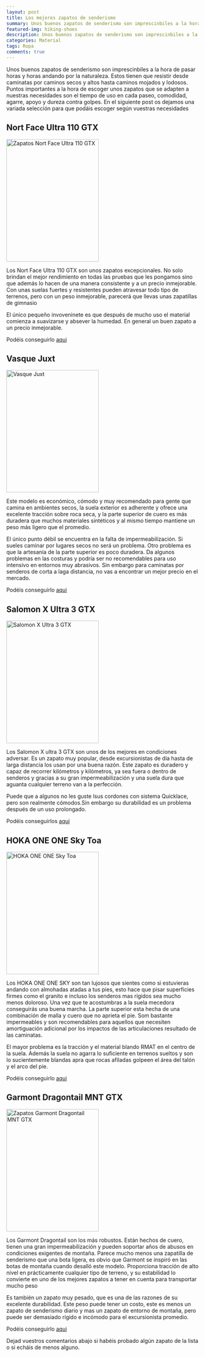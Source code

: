 ```yaml
---
layout: post
title: Los mejores zapatos de senderismo
summary: Unos buenos zapatos de senderismo son imprescinbiles a la hora de pasar horas y horas andando por la naturaleza. Estos tienen que resistir desde caminatas por caminos secos y altos hasta caminos mojados y lodosos. Puntos importantes a la hora de escoger unos zapatos que se adapten a nuestras necesidades son el tiempo de uso en cada paseo, comodidad, agarre, apoyo y dureza contra golpes
featured-img: hiking-shoes
description: Unos buenos zapatos de senderismo son imprescinbiles a la hora de pasar horas y horas andando por la naturaleza. Estos tienen que resistir desde caminatas por caminos secos y altos hasta caminos mojados y lodosos. Puntos importantes a la hora de escoger unos zapatos que se adapten a nuestras necesidades son el tiempo de uso en cada paseo, comodidad, agarre, apoyo y dureza contra golpes
categories: Material
tags: Ropa
comments: true
---
```


<p>Unos buenos zapatos de senderismo son imprescinbiles a la hora de pasar horas y horas andando por la naturaleza. Estos tienen que resistir desde caminatas por caminos secos y altos hasta caminos mojados y lodosos. Puntos importantes a la hora de escoger unos zapatos que se adapten a nuestras necesidades son el tiempo de uso en cada paseo, comodidad, agarre, apoyo y dureza contra golpes. En el siguiente post os dejamos una variada selección para que podáis escoger según vuestras necesidades</p>

<h2>Nort Face Ultra 110 GTX</h2>

<a href="https://www.amazon.es/gp/product/B074KQF9TP/ref=as_li_tl?ie=UTF8&camp=3638&creative=24630&creativeASIN=B074KQF9TP&linkCode=as2&tag=tdspvv-21&linkId=b272441bf6f2fb8b9f7d8ea5afdca7b9" imageanchor="1" ><img border="0" src="https://images-na.ssl-images-amazon.com/images/I/81gV7-quKOL._AC_UX695_.jpg" width="242" height="320" data-original-width="377" data-original-height="499" alt="Zapatos Nort Face Ultra 110 GTX"  class="product-img"/></a>

<p>Los Nort Face Ultra 110 GTX son unos zapatos excepcionales. No solo brindan el mejor rendimiento en todas las pruebas que les pongamos sino que además lo hacen de una manera consistente y a un precio inmejorable. Con unas suelas fuertes y resistentes pueden atravesar todo tipo de terrenos, pero con un peso inmejorable, parecerá que llevas unas zapatillas de gimnasio</p>

<p>El  único pequeño invoveninete es que después de mucho uso el material comienza a suavizarse y absever la humedad. En general un buen zapato a un precio inmejorable.</p>

<p>Podéis conseguirlo <a target="_blank" href="https://www.amazon.es/gp/product/B074KQF9TP/ref=as_li_tl?ie=UTF8&camp=3638&creative=24630&creativeASIN=B074KQF9TP&linkCode=as2&tag=tdspvv-21&linkId=b272441bf6f2fb8b9f7d8ea5afdca7b9">aqui</a><img src="//ir-es.amazon-adsystem.com/e/ir?t=tdspvv-21&l=am2&o=30&a=B074KQF9TP" width="1" height="1" border="0" alt="" style="border:none !important; margin:0px !important;" /></p>


<h2>Vasque Juxt</h2>

<a href="https://www.amazon.es/gp/product/B074KQF9TP/ref=as_li_tl?ie=UTF8&camp=3638&creative=24630&creativeASIN=B074KQF9TP&linkCode=as2&tag=tdspvv-21&linkId=b272441bf6f2fb8b9f7d8ea5afdca7b9" imageanchor="1" ><img border="0" src="https://images-na.ssl-images-amazon.com/images/I/81S7uz7agQL._AC_UX695_.jpg" width="242" height="320" data-original-width="377" data-original-height="499" alt="Vasque Juxt"  class="product-img"/></a>

<p>Este modelo es económico, cómodo y muy recomendado para gente que camina en ambientes secos, la suela exterior es adherente y ofrece una excelente tracción sobre roca seca, y la parte superior de cuero es más duradera que muchos materiales sintéticos y al mismo tiempo mantiene un peso más ligero que el promedio.</p>

<p>El único punto débil se encuentra en la falta de impermeabilización. Si sueles caminar por lugares secos no será un problema. Otro problema es que la artesanía de la parte superior es poco duradera. Da algunos problemas en las costuras y podría ser no recomendables para uso intensivo en entornos muy abrasivos. Sin embargo para caminatas por senderos de corta a laga distancia, no vas a encontrar un mejor precio en el mercado.</p>

<p>Podéis conseguirlo <a target="_blank" href="https://www.amazon.es/gp/product/B006Z629WU/ref=as_li_tl?ie=UTF8&camp=3638&creative=24630&creativeASIN=B006Z629WU&linkCode=as2&tag=tdspvv-21&linkId=287b5c2d1042a806b0df3f7019afc30a">aqui</a><img src="//ir-es.amazon-adsystem.com/e/ir?t=tdspvv-21&l=am2&o=30&a=B006Z629WU" width="1" height="1" border="0" alt="" style="border:none !important; margin:0px !important;" /></p>

<h2>Salomon X Ultra 3 GTX</h2>

<a href="https://www.amazon.es/gp/product/B071HY3349/ref=as_li_tl?ie=UTF8&camp=3638&creative=24630&creativeASIN=B071HY3349&linkCode=as2&tag=tdspvv-21&linkId=7068ff11e5fb4f86acd98cdca7b253e1" imageanchor="1" ><img border="0" src="https://images-na.ssl-images-amazon.com/images/I/81Zc9a%2Bqe5L._AC_UX695_.jpg" width="242" height="320" data-original-width="377" data-original-height="499" alt="Salomon X Ultra 3 GTX"  class="product-img"/></a>

<p>Los Salomon X ultra 3 GTX son unos de los mejores en condiciones adversar. Es un zapato muy popular, desde excursionistas de día hasta de larga distancia los usan por una buena razón. Este zapato es duradero y capaz de recorrer kilómetros y kilómetros, ya sea fuera o dentro de senderos y gracias a su gran impermeabilización y una suela dura que aguanta cualquier terreno van a la perfección.</p>

<p>Puede que a algunos no les guste lsus cordones con sistema Quicklace, pero son realmente cómodos.Sin embargo su durabilidad es un problema después de un uso prolongado.</p>

<p>Podéis conseguirlos <a target="_blank" href="https://www.amazon.es/gp/product/B071HY3349/ref=as_li_tl?ie=UTF8&camp=3638&creative=24630&creativeASIN=B071HY3349&linkCode=as2&tag=tdspvv-21&linkId=e3ce534209193837c9d015b5a692b83c">aqui</a><img src="//ir-es.amazon-adsystem.com/e/ir?t=tdspvv-21&l=am2&o=30&a=B071HY3349" width="1" height="1" border="0" alt="" style="border:none !important; margin:0px !important;" /></p>

<h2>HOKA ONE ONE Sky Toa</h2>

<a href="https://www.amazon.es/gp/product/B07P9S6RNV/ref=as_li_tl?ie=UTF8&camp=3638&creative=24630&creativeASIN=B07P9S6RNV&linkCode=as2&tag=tdspvv-21&linkId=7d698ec2f1faee3e8d0377d903f4a16d" imageanchor="1" ><img border="0" src="https://images-na.ssl-images-amazon.com/images/I/71QYA9%2BU0FL._AC_SX679_.jpg" width="242" height="320" data-original-width="377" data-original-height="499" alt="HOKA ONE ONE Sky Toa"  class="product-img"/></a>

<p>Los HOKA ONE ONE SKY son tan lujosos que sientes como si estuvieras andando con almohadas atadas a tus pies, esto hace que pisar superficies firmes como el granito e incluso los senderos mas rígidos sea mucho menos doloroso. Una vez que te acostumbras a la suela mecedora conseguirás una buena marcha. La parte superior esta hecha de una combinación de malla y cuero que no aprieta el pie. Som bastante impermeables y son recomendables para aquellos que necesiten amortiguación adicional por los impactos de las articulaciones resultado de las caminatas.</p>

<p>El mayor problema es la tracción y el material blando RMAT en el centro de la suela. Además la suela no agarra lo suficiente en terrenos sueltos y son lo sucientemente blandas apra que rocas afiladas golpeen el área del talón y el arco del pie.</p>

<p>Podéis conseguirlo <a target="_blank" href="https://www.amazon.es/gp/product/B07P9S6RNV/ref=as_li_tl?ie=UTF8&camp=3638&creative=24630&creativeASIN=B07P9S6RNV&linkCode=as2&tag=tdspvv-21&linkId=7d698ec2f1faee3e8d0377d903f4a16d">aqui</a><img src="//ir-es.amazon-adsystem.com/e/ir?t=tdspvv-21&l=am2&o=30&a=B07P9S6RNV" width="1" height="1" border="0" alt="" style="border:none !important; margin:0px !important;" /></p>


<h2>Garmont Dragontail MNT GTX</h2>

<a href="https://www.amazon.es/gp/product/B00K0LS5VA/ref=as_li_tl?ie=UTF8&camp=3638&creative=24630&creativeASIN=B00K0LS5VA&linkCode=as2&tag=tdspvv-21&linkId=787b1ce6197e2430a9b56853893f85f0" imageanchor="1" ><img border="0" src="https://images-na.ssl-images-amazon.com/images/I/81Dp8C7ICCL._AC_UX695_.jpg" width="242" height="320" data-original-width="377" data-original-height="499" alt="Zapatos Garmont Dragontail MNT GTX"  class="product-img"/></a>

<p>Los Garmont Dragontail son los más robustos. Están hechos de cuero, tienen una gran impermeabilización y pueden soportar años de abusos en condiciones exigentes de montaña. Parece mucho menos una zapatilla de senderismo que una bota ligera, es obvio que Garmont se inspiró en las botas de montaña cuando desalló este modelo. Proporciona tracción de alto nivel en prácticamente cualquier tipo de terreno, y su estabilidad lo convierte en uno de los mejores zapatos a tener en cuenta para transportar mucho peso</p>

<p>Es también un zapato muy pesado, que es una de las razones de su excelente durabilidad. Este peso puede tener un costo, este es menos un zapato de senderismo diario y mas un zapato de entorno de montaña, pero puede ser demasiado rígido e incómodo para el excursionista promedio.</p>

<p>Podéis conseguirlo <a target="_blank" href="https://www.amazon.es/gp/product/B00K0LS5VA/ref=as_li_tl?ie=UTF8&camp=3638&creative=24630&creativeASIN=B00K0LS5VA&linkCode=as2&tag=tdspvv-21&linkId=787b1ce6197e2430a9b56853893f85f0">aqui</a><img src="//ir-es.amazon-adsystem.com/e/ir?t=tdspvv-21&l=am2&o=30&a=B00K0LS5VA" width="1" height="1" border="0" alt="" style="border:none !important; margin:0px !important;" /></p>


<p>Dejad vuestros comentarios abajo si habéis probado algún zapato de la lista o si echáis de menos alguno.</p>